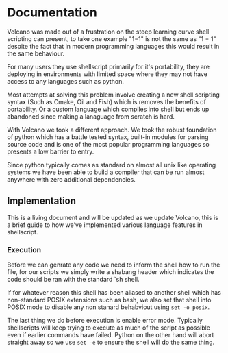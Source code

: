 # Documentation

Volcano was made out of a frustration on the steep learning curve shell scripting can present,
to take one example "1=1" is not the same as "1 = 1" despite the fact that in modern programming
languages this would result in the same behaviour.

For many users they use shellscript primarily for it's portability, they are deploying in 
environments with limited space where they may not have access to any languages such as python.

Most attempts at solving this problem involve creating a new shell scripting syntax (Such as Cmake, 
Oil and Fish) which is removes the benefits of portability. Or a custom language which compiles
into shell but ends up abandoned since making a lanaguage from scratch is hard.

With Volcano we took a different approach. We took the robust foundation of python which has a battle tested syntax, built-in modules for parsing source code and is one of the most popular
programming languages so presents a low barrier to entry. 

Since python typically comes as standard on almost all unix like  operating systems we have been
able to build a compiler that can be run almost anywhere with zero additional dependencies.

## Implementation

This is a living document and will be updated as we update Volcano, this is a brief guide to how
we've implemented various language features in shellscript.

### Execution

Before we can genrate any code we need to inform the shell how to run the file, for our scripts
we simply write a shabang header which indicates the code should be ran with the standard `sh
shell.

If for whatever reason this shell has been aliased to another shell which has non-standard POSIX
extensions such as bash, we also set that shell into POSIX mode to disable any non stanard 
behabviout using `set -o posix`.

The last thing we do before execution is enable error mode. Typically shellscripts will keep trying
to execute as much of the script as possible even if earlier commands have failed. Python on the
other hand will abort straight away so we use `set -e` to ensure the shell will do the same thing.